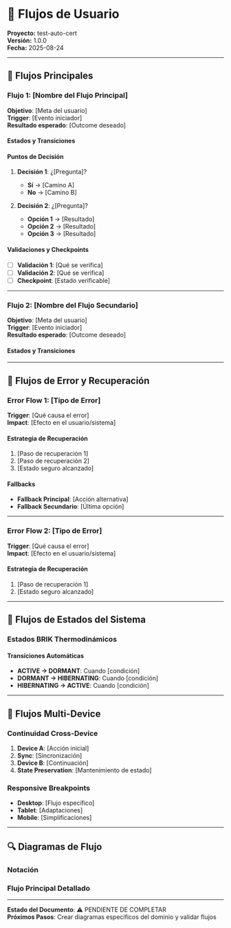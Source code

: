 # 🔄 Flujos de Usuario
**Proyecto:** test-auto-cert  
**Versión:** 1.0.0  
**Fecha:** 2025-08-24  

---

## 🎯 Flujos Principales

### Flujo 1: [Nombre del Flujo Principal]
**Objetivo**: [Meta del usuario]  
**Trigger**: [Evento iniciador]  
**Resultado esperado**: [Outcome deseado]  

#### Estados y Transiciones


#### Puntos de Decisión
1. **Decisión 1**: ¿[Pregunta]?
   - **Sí** → [Camino A]
   - **No** → [Camino B]

2. **Decisión 2**: ¿[Pregunta]?
   - **Opción 1** → [Resultado]
   - **Opción 2** → [Resultado]
   - **Opción 3** → [Resultado]

#### Validaciones y Checkpoints
- [ ] **Validación 1**: [Qué se verifica]
- [ ] **Validación 2**: [Qué se verifica]
- [ ] **Checkpoint**: [Estado verificable]

---

### Flujo 2: [Nombre del Flujo Secundario]
**Objetivo**: [Meta del usuario]  
**Trigger**: [Evento iniciador]  
**Resultado esperado**: [Outcome deseado]  

#### Estados y Transiciones


---

## 🚨 Flujos de Error y Recuperación

### Error Flow 1: [Tipo de Error]
**Trigger**: [Qué causa el error]  
**Impact**: [Efecto en el usuario/sistema]  

#### Estrategia de Recuperación
1. [Paso de recuperación 1]
2. [Paso de recuperación 2]
3. [Estado seguro alcanzado]

#### Fallbacks
- **Fallback Principal**: [Acción alternativa]
- **Fallback Secundario**: [Última opción]

---

### Error Flow 2: [Tipo de Error]
**Trigger**: [Qué causa el error]  
**Impact**: [Efecto en el usuario/sistema]  

#### Estrategia de Recuperación
1. [Paso de recuperación 1]
2. [Estado seguro alcanzado]

---

## 🔄 Flujos de Estados del Sistema

### Estados BRIK Thermodinámicos


#### Transiciones Automáticas
- **ACTIVE → DORMANT**: Cuando [condición]
- **DORMANT → HIBERNATING**: Cuando [condición]
- **HIBERNATING → ACTIVE**: Cuando [condición]

---

## 📱 Flujos Multi-Device

### Continuidad Cross-Device
1. **Device A**: [Acción inicial]
2. **Sync**: [Sincronización]
3. **Device B**: [Continuación]
4. **State Preservation**: [Mantenimiento de estado]

### Responsive Breakpoints
- **Desktop**: [Flujo específico]
- **Tablet**: [Adaptaciones]
- **Mobile**: [Simplificaciones]

---

## 🔍 Diagramas de Flujo

### Notación


### Flujo Principal Detallado


---

**Estado del Documento**: ⚠️ PENDIENTE DE COMPLETAR  
**Próximos Pasos**: Crear diagramas específicos del dominio y validar flujos
